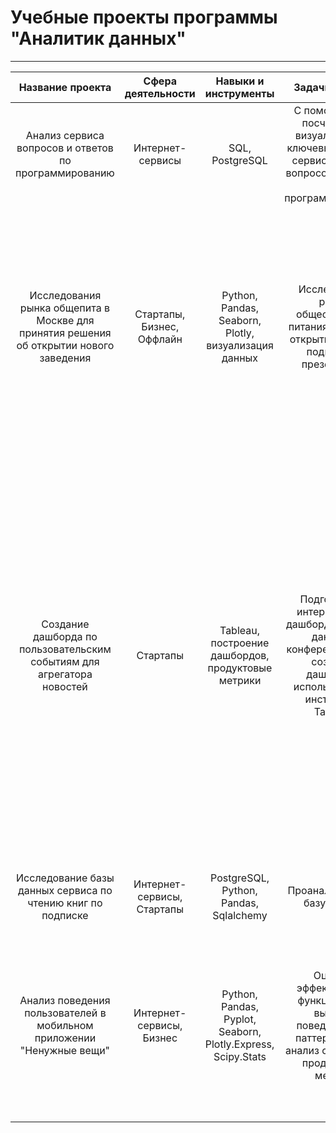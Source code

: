 # Учебные проекты программы "Аналитик данных"
***

|                                   Название проекта                                   |     Сфера деятельности     |                                              Навыки и инструменты                                               |                                                        Задачи проекта                                                         |                                                                                                                           Описание проекта                                                                                                                           |
|:------------------------------------------------------------------------------------:|:--------------------------:|:---------------------------------------------------------------------------------------------------------------:|:-----------------------------------------------------------------------------------------------------------------------------:|:--------------------------------------------------------------------------------------------------------------------------------------------------------------------------------------------------------------------------------------------------------------------:|
|                Анализ сервиса вопросов и ответов по программированию                 |      Интернет-сервисы      |                                                 SQL, PostgreSQL                                                 |       С помощью SQL посчитаете и визуализируете ключевые метрики сервис-системы вопросов и ответов о программировании.        |                                                                                              Написаны все сложные SQL-запросы для подсчёта требуемых значений и метрик.                                                                                              |
|Исследования рынка общепита в Москве для принятия решения об открытии нового заведения| Стартапы, Бизнес, Оффлайн  |                              Python, Pandas, Seaborn, Plotly, визуализация данных                               |                  Исследование рынка общественного питания на основе открытых данных, подготовка презентации.                  | Подготовлено исследование рынка на основе открытых данных о заведениях общественного питания Москвы, визуализированы полученные данные. На основе данных выбрано место для открытия новой кофейни. В построении графиков я использованы библиотеки seaborn и plotly. |
|        Создание дашборда по пользовательским событиям для агрегатора новостей        |          Стартапы          |                               Tableau, построение дашбордов, продуктовые метрики                                | Подготоввить интерактивный дашборд на основе данных о конференциях. Для создания дашбордов использован BI-инструмент Tableau. |Проект направлен на анализ сервиса для чтения книг по подписке. TED (от англ. technology, education, design — «технологии, образование, дизайн») — некоммерческий фонд, который проводит популярные конференции. На них выступают специалисты из разных областей и читают лекции на актуальные социальные, культурные и научные темы. Исследуете историю TED-конференций и создадите дашборд в Tableau на основе полученных данных.                                                                                                                                        |
|             Исследование базы данных сервиса по чтению книг по подписке              | Интернет-сервисы, Стартапы |                                     PostgreSQL, Python, Pandas, Sqlalchemy                                      |                                                 Проанализировать базу данных                                                  |Проект направлен на анализ сервиса для чтения книг по подписке.                                                                                                                                                                                                        |
|Анализ поведения пользователей в мобильном приложении "Ненужные вещи"                 |  Интернет-сервисы, Бизнес  |Python, Pandas, Pyplot, Seaborn, Plotly.Express, Scipy.Stats                                                     |        Оценить эффективность функционала и выявить поведенческие паттерны через анализ сценариев и продуктовых метрик.        |                                               Датасет содержит данные о событиях, совершенных в мобильном приложении "Ненужные вещи". В нем пользователи продают свои ненужные вещи, размещая их на доске объявлений.                                                |



